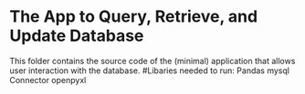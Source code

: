 # The App to Query, Retrieve, and Update Database

This folder contains the source code of the (minimal) application that allows user interaction with the database.
#Libaries needed to run:
Pandas
mysql Connector
openpyxl